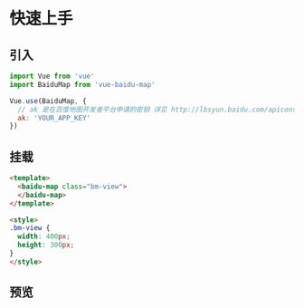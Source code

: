 # 快速上手

## 引入

```javascript
import Vue from 'vue'
import BaiduMap from 'vue-baidu-map'

Vue.use(BaiduMap, {
  // ak 是在百度地图开发者平台申请的密钥 详见 http://lbsyun.baidu.com/apiconsole/key */
  ak: 'YOUR_APP_KEY'
})
```

## 挂载

```html
<template>
  <baidu-map class="bm-view">
  </baidu-map>
</template>

<style>
.bm-view {
  width: 400px;
  height: 300px;
}
</style>
```

## 预览
<doc-preview>
  <baidu-map slot="map" class="map">
  </baidu-map>
</doc-preview>
